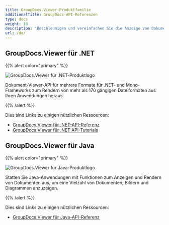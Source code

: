 ```yaml
---
title: GroupDocs.Viewer-Produktfamilie
additionalTitle: GroupDocs-API-Referenzen
type: docs
weight: 10
description: "Beschleunigen und vereinfachen Sie die Anzeige von Dokumenten oder Bildern in jeder plattformübergreifenden Anwendung mit unseren nativen GroupDocs.Viewer-APIs für .NET und Java"
url: /de/
---
```


## GroupDocs.Viewer für .NET

{{% alert color="primary" %}} 

![GroupDocs.Viewer für .NET-Produktlogo](../gdocs_net.png)

Dokument-Viewer-API für mehrere Formate für .NET- und Mono-Frameworks zum Rendern von mehr als 170 gängigen Dateiformaten aus Ihren Anwendungen heraus.

{{% /alert %}} 

Dies sind Links zu einigen nützlichen Ressourcen:

- [GroupDocs.Viewer für .NET-API-Referenz](/viewer/de/net/)
- [GroupDocs.Viewer für .NET API-Tutorials](https://tutorials.groupdocs.com/viewer/de/net/)


## GroupDocs.Viewer für Java

{{% alert color="primary" %}}

![GroupDocs.Viewer für Java-Produktlogo](../gdocs_java.png)

Statten Sie Java-Anwendungen mit Funktionen zum Anzeigen und Rendern von Dokumenten aus, um eine Vielzahl von Dokumenten, Bildern und Diagrammen anzuzeigen.

{{% /alert %}}

Dies sind Links zu einigen nützlichen Ressourcen:

- [GroupDocs.Viewer für Java-API-Referenz](/viewer/java/)
